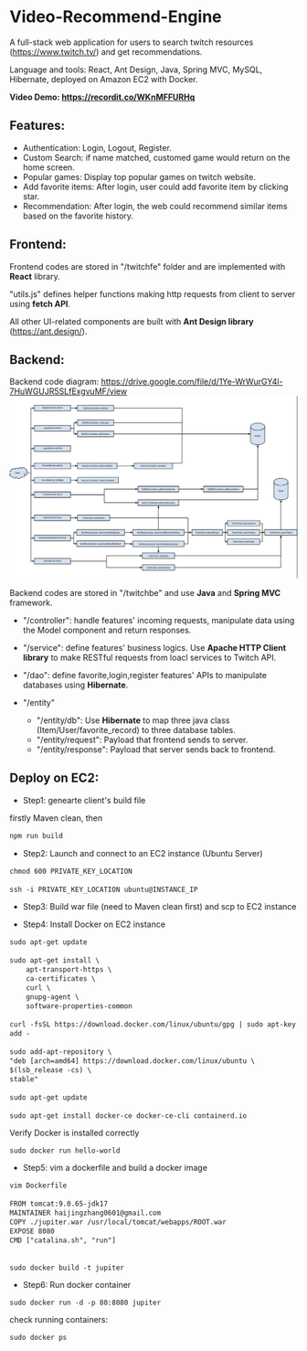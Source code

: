 # Video-Recommend-Engine

A full-stack web application for users to search twitch resources (https://www.twitch.tv/) and get recommendations.

Language and tools: React, Ant Design, Java, Spring MVC, MySQL, Hibernate, deployed on Amazon EC2 with Docker.

**Video Demo: https://recordit.co/WKnMFFURHq**

## Features:

- Authentication: Login, Logout, Register.
- Custom Search: if name matched, customed game would return on the home screen.
- Popular games: Display top popular games on twitch website.
- Add favorite items: After login, user could add favorite item by clicking star.
- Recommendation: After login, the web could recommend similar items based on the favorite history.

## Frontend:

Frontend codes are stored in "/twitchfe" folder and are implemented with **React** library.

"utils.js" defines helper functions making http requests from client to server using **fetch API**.

All other UI-related components are built with **Ant Design library** (https://ant.design/).

## Backend:

Backend code diagram: https://drive.google.com/file/d/1Ye-WrWurGY4l-7HuWGUJR5SLfExgvuMF/view
![image txt](https://github.com/haijing-zhang/Video-Recommend-Engine/blob/main/codediagram1.png)

Backend codes are stored in "/twitchbe" and use **Java** and **Spring MVC** framework.

- "/controller": handle features' incoming requests, manipulate data using the Model component and return responses.

- "/service": define features' business logics. Use **Apache HTTP Client library** to make RESTful requests from loacl services to Twitch API.

- "/dao": define favorite,login,register features' APIs to manipulate databases using **Hibernate**.

- "/entity"
  - "/entity/db": Use **Hibernate** to map three java class (Item/User/favorite_record) to three database tables.
  - "/entity/request": Payload that frontend sends to server.
  - "/entity/response": Payload that server sends back to frontend.

## Deploy on EC2:

- Step1: genearte client's build file

firstly Maven clean, then
```Java
npm run build
```
- Step2: Launch and connect to an EC2 instance (Ubuntu Server)

```
chmod 600 PRIVATE_KEY_LOCATION

ssh -i PRIVATE_KEY_LOCATION ubuntu@INSTANCE_IP
```

- Step3: Build war file (need to Maven clean first) and scp to EC2 instance

- Step4: Install Docker on EC2 instance

```
sudo apt-get update

sudo apt-get install \
    apt-transport-https \
    ca-certificates \
    curl \
    gnupg-agent \
    software-properties-common

curl -fsSL https://download.docker.com/linux/ubuntu/gpg | sudo apt-key add -

sudo add-apt-repository \
"deb [arch=amd64] https://download.docker.com/linux/ubuntu \
$(lsb_release -cs) \
stable"

sudo apt-get update

sudo apt-get install docker-ce docker-ce-cli containerd.io

```

Verify Docker is installed correctly

```
sudo docker run hello-world
```

- Step5: vim a dockerfile and build a docker image

```Linux
vim Dockerfile

FROM tomcat:9.0.65-jdk17                                   
MAINTAINER haijingzhang0601@gmail.com                                                                                                                        
COPY ./jupiter.war /usr/local/tomcat/webapps/ROOT.war       
EXPOSE 8080                                                            
CMD ["catalina.sh", "run"]


sudo docker build -t jupiter 
```
- Step6: Run docker container
```Linux
sudo docker run -d -p 80:8080 jupiter
```

check running containers:

```
sudo docker ps
```
